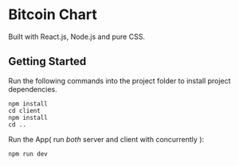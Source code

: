 # Bitcoin Chart
Built with React.js, Node.js and pure CSS.

## Getting Started

Run the following commands into the project folder to install project dependencies.

```
npm install
cd client
npm install
cd ..
````

Run the App( run *both* server and client with concurrently ):

```
npm run dev
```


